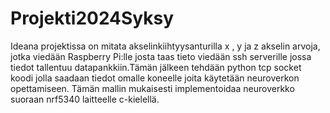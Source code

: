 # Projekti2024Syksy

Ideana projektissa on mitata akselinkiihtyysanturilla x , y ja z akselin arvoja, jotka viedään Raspberry Pi:lle josta taas tieto viedään ssh serverille jossa tiedot tallentuu datapankkiin.Tämän jälkeen tehdään python tcp socket koodi jolla saadaan tiedot omalle koneelle joita käytetään neuroverkon opettamiseen. Tämän mallin mukaisesti implementoidaa neuroverkko suoraan nrf5340 laitteelle c-kielellä.
